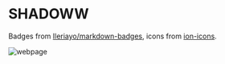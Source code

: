 # SHADOWW

Badges from [Ileriayo/markdown-badges](https://github.com/Ileriayo/markdown-badges), icons from [ion-icons](https://ionic.io/ionicons).

![webpage](./output.gif)
